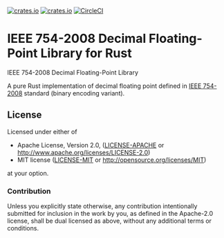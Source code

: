 [![crates.io](https://img.shields.io/crates/v/dfp.svg)](https://crates.io/crates/dfp)
[![crates.io](https://img.shields.io/crates/d/dfp.svg)](https://crates.io/crates/dfp)
[![CircleCI](https://img.shields.io/circleci/project/github/idubrov/dfp-rs.svg)](https://circleci.com/gh/idubrov/dfp-rs)

# IEEE 754-2008 Decimal Floating-Point Library for Rust

IEEE 754-2008 Decimal Floating-Point Library

A pure Rust implementation of decimal floating point defined in
[IEEE 754-2008](https://en.wikipedia.org/wiki/IEEE_754-2008_revision) standard (binary
encoding variant).

## License

Licensed under either of

 * Apache License, Version 2.0, ([LICENSE-APACHE](LICENSE-APACHE) or http://www.apache.org/licenses/LICENSE-2.0)
 * MIT license ([LICENSE-MIT](LICENSE-MIT) or http://opensource.org/licenses/MIT)

at your option.

### Contribution

Unless you explicitly state otherwise, any contribution intentionally submitted
for inclusion in the work by you, as defined in the Apache-2.0 license, shall be dual licensed as above, without any
additional terms or conditions.
